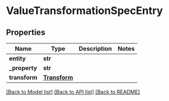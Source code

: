 # ValueTransformationSpecEntry

## Properties
Name | Type | Description | Notes
------------ | ------------- | ------------- | -------------
**entity** | **str** |  | 
**_property** | **str** |  | 
**transform** | [**Transform**](Transform.md) |  | 

[[Back to Model list]](../README.md#documentation-for-models) [[Back to API list]](../README.md#documentation-for-api-endpoints) [[Back to README]](../README.md)


